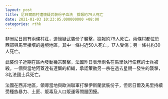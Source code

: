 ```yaml
---
layout: post
title: 尼日爾兩村遭懷疑武裝份子血洗　據報約79人死亡
date: 2021-01-03 10:23:05.000000000 +08:00
categories: rthk
---
```


非洲尼日爾有兩條村莊，遭懷疑武裝份子襲擊，據報約79人死亡。兩條村都位於西部與馬里接壤的邊境地區，其中一條村近50人死亡，17人受傷；另一條村約30人死亡。

武裝份子近期在區內發動幾宗襲擊，法國昨日表示兩名在馬里執行任務的士兵被殺。一個與當地阿蓋達有連繫的組織，承認策動另一宗在過去星期一發生的襲擊，3名法國士兵死亡。

法國在西非地區，領導當地與歐洲聯軍打擊伊斯蘭武裝份子，但尼日爾及馬里持續受種族暴力、土匪、販毒及人口販運等問題困擾。
